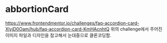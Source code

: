 # abbortionCard

https://www.frontendmentor.io/challenges/faq-accordion-card-XlyjD0Oam/hub/faq-accordion-card-KmHAcnhtQ
위의 challenge에서 주어진 이미지 파일과 디자인을 참고해서 눈대중으로 클론코딩함.
